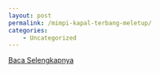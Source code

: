 ```yaml
---
layout: post
permalink: /mimpi-kapal-terbang-meletup/
categories:
    - Uncategorized
---
```


[Baca Selengkapnya](/10)